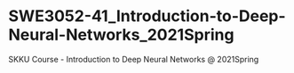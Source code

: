 # SWE3052-41_Introduction-to-Deep-Neural-Networks_2021Spring
SKKU Course - Introduction to Deep Neural Networks @ 2021Spring
